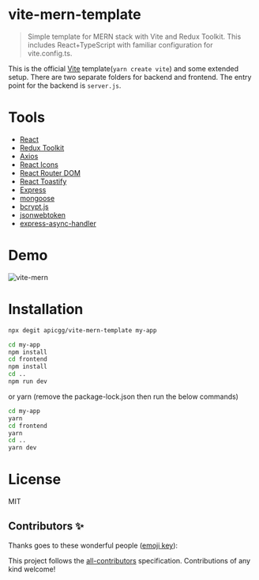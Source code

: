 # vite-mern-template

> Simple template for MERN stack with Vite and Redux Toolkit.
> This includes React+TypeScript with familiar configuration for vite.config.ts.

This is the official [Vite](https://vitejs.dev/) template(`yarn create vite`) and some extended setup. There are two separate folders for backend and frontend. The entry point for the backend is `server.js`.

# Tools

- [React](https://reactjs.org/)
- [Redux Toolkit](https://redux-toolkit.js.org/)
- [Axios](https://axios-http.com/)
- [React Icons](https://react-icons.github.io/react-icons)
- [React Router DOM](https://reactrouter.com/)
- [React Toastify](https://github.com/fkhadra/react-toastify)
- [Express](https://expressjs.com/)
- [mongoose](https://mongoosejs.com/)
- [bcrypt.js](https://www.npmjs.com/package/bcryptjs)
- [jsonwebtoken](https://www.npmjs.com/package/jsonwebtoken)
- [express-async-handler](https://www.npmjs.com/package/express-async-handler)

# Demo

![vite-mern](https://user-images.githubusercontent.com/78271602/185754841-ad2b8db8-f261-4c31-83d5-a0cb91fe233c.gif)

# Installation

```bash
npx degit apicgg/vite-mern-template my-app
```

```bash
cd my-app
npm install
cd frontend
npm install
cd ..
npm run dev
```

or yarn (remove the package-lock.json then run the below commands)

```bash
cd my-app
yarn
cd frontend
yarn
cd ..
yarn dev
```

# License

MIT

## Contributors ✨

Thanks goes to these wonderful people ([emoji key](https://allcontributors.org/docs/en/emoji-key)):

<!-- ALL-CONTRIBUTORS-LIST:START - Do not remove or modify this section -->
<!-- prettier-ignore-start -->
<!-- markdownlint-disable -->
<!-- <table>
  <tr>
    <td align="center"><a href="http://apicgg.github.io/"><img src="https://avatars.githubusercontent.com/u/78271602?v=4" width="100px;" alt=""/><br /><sub><b>apicgg</b></sub></a><br /><a href="https://github.com/apicgg/vite-react-ts-reduxtoolkit-template/commits?author=apicgg" title="Code">💻</a> <a href="https://github.com/apicgg/vite-react-ts-reduxtoolkit-template#readme" title="Documentation">📖</a>
</table> -->

<!-- markdownlint-restore -->
<!-- prettier-ignore-end -->

<!-- ALL-CONTRIBUTORS-LIST:END -->

This project follows the [all-contributors](https://github.com/all-contributors/all-contributors) specification. Contributions of any kind welcome!
